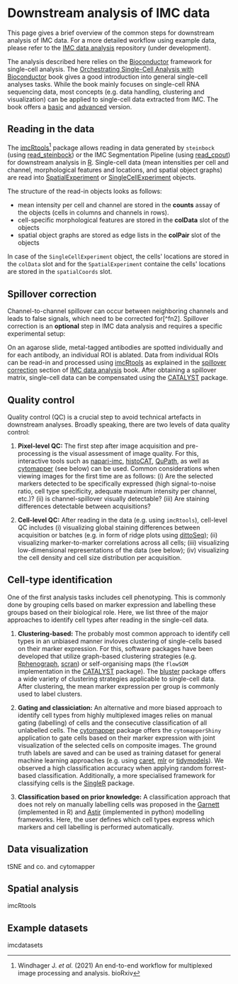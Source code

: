 # Downstream analysis of IMC data

This page gives a brief overview of the common steps for downstream analysis of IMC data.
For a more detailed workflow using example data, please refer to the [IMC data analysis](https://github.com/BodenmillerGroup/IMCDataAnalysis) repository (under development).

The analysis described here relies on the [Bioconductor](https://www.bioconductor.org/) framework for single-cell analysis. 
The [Orchestrating Single-Cell Analysis with Bioconductor](https://bioconductor.org/books/release/OSCA/) book gives a good introduction into general single-cell analyses tasks.
While the book mainly focuses on single-cell RNA sequencing data, most concepts (e.g. data handling, clustering and visualization) can be applied to single-cell data extracted from IMC.
The book offers a [basic](https://bioconductor.org/books/3.14/OSCA.basic/) and [advanced](https://bioconductor.org/books/3.14/OSCA.advanced/) version.

## Reading in the data

The [imcRtools](https://github.com/BodenmillerGroup/imcRtools)[^fn1] package allows reading in data generated by `steinbock` (using [read_steinbock](https://bodenmillergroup.github.io/imcRtools/reference/read_steinbock.html)) or the IMC Segmentation Pipeline (using [read_cpout](https://bodenmillergroup.github.io/imcRtools/reference/read_cpout.html)) for downstream analysis in [R](https://cran.r-project.org/). 
Single-cell data (mean intensities per cell and channel, morphological features and locations, and spatial object graphs) are read into [SpatialExperiment](https://bioconductor.org/packages/release/bioc/html/SpatialExperiment.html) or [SingleCellExperiment](https://bioconductor.org/packages/release/bioc/html/SingleCellExperiment.html) objects.

The structure of the read-in objects looks as follows:

* mean intensity per cell and channel are stored in the __counts__ assay of the objects (cells in columns and channels in rows).
* cell-specific morphological features are stored in the __colData__ slot of the objects
* spatial object graphs are stored as edge lists in the __colPair__ slot of the objects

In case of the `SingleCellExperiment` object, the cells' locations are stored in the `colData` slot and for the `SpatialExperiment` containe the cells' locations are stored in the `spatialCoords` slot.

## Spillover correction 

Channel-to-channel spillover can occur between neighboring channels and leads to false signals, which need to be corrected for[^fn2].
Spillover correction is an **optional** step in IMC data analysis and requires a specific experimental setup:

On an agarose slide, metal-tagged antibodies are spotted individually and for each antibody, an individual ROI is ablated. 
Data from individual ROIs can be read-in and processed using [imcRtools](https://github.com/BodenmillerGroup/imcRtools) as explained in the [spillover correction](https://bodenmillergroup.github.io/IMCDataAnalysis/spillover-correction.html) section of [IMC data analysis](https://github.com/BodenmillerGroup/IMCDataAnalysis) book. After obtaining a spillover matrix, single-cell data can be compensated using the [CATALYST](https://bioconductor.org/packages/release/bioc/vignettes/CATALYST/inst/doc/preprocessing.html#compensation) package.

## Quality control

Quality control (QC) is a crucial step to avoid technical artefacts in downstream analyses. 
Broadly speaking, there are two levels of data quality control:

1. **Pixel-level QC:** The first step after image acquisition and pre-processing is the visual assessment of image quality. For this, interactive tools such as [napari-imc](https://github.com/BodenmillerGroup/napari-imc), [histoCAT](https://github.com/BodenmillerGroup/histoCAT), [QuPath](https://qupath.github.io/), as well as [cytomapper](https://bioconductor.org/packages/release/bioc/html/cytomapper.html) (see below) can be used. Common considerations when viewing images for the first time are as follows: (i) Are the selected markers detected to be specifically expressed (high signal-to-noise ratio, cell type specificity, adequate maximum intensity per channel, etc.)? (ii) is channel-spillover visually detectable? (iii) Are staining differences detectable between acquisitions? 

2. **Cell-level QC:** After reading in the data (e.g. using `imcRtools`), cell-level QC includes (i) visualizing global staining differences between acquisition or batches (e.g. in form of ridge plots using [dittoSeq](https://www.bioconductor.org/packages//release/bioc/html/dittoSeq.html)); (ii) visualizing marker-to-marker correlations across all cells; (iii) visualizing low-dimensional representations of the data (see below); (iv) visualizing the cell density and cell size distribution per acquisition.

## Cell-type identification

One of the first analysis tasks includes cell phenotyping. 
This is commonly done by grouping cells based on marker expression and labelling these groups based on their biological role.
Here, we list three of the major approaches to identify cell types after reading in the single-cell data.

1. **Clustering-based:** The probably most common approach to identify cell types in an unbiased manner invloves clustering of single-cells based on their marker expression. For this, software packages have been developed that utilize graph-based clustering strategies (e.g. [Rphenograph](https://github.com/JinmiaoChenLab/Rphenograph), [scran](https://bioconductor.org/packages/release/bioc/vignettes/scran/inst/doc/scran.html#5_Graph-based_clustering)) or self-organising maps (the `flowSOM` implementation in the [CATALYST](https://bioconductor.org/packages/release/bioc/vignettes/CATALYST/inst/doc/differential.html#cluster-flowsom-clustering-consensusclusterplus-metaclustering) package). The [bluster](https://www.bioconductor.org/packages/release/bioc/html/bluster.html) package offers a wide variety of clustering strategies applicable to single-cell data. After clustering, the mean marker expression per group is commonly used to label clusters.

2. **Gating and classiciation:** An alternative and more biased approach to identify cell types from highly multiplexed images relies on manual gating (labelling) of cells and the consecutive classification of all unlabelled cells. The [cytomapper](https://www.bioconductor.org/packages/release/bioc/vignettes/cytomapper/inst/doc/cytomapper.html#12_Gating_cells_on_images) package offers the `cytomapperShiny` application to gate cells based on their marker expression with joint visualization of the selected cells on composite images. The ground truth labels are saved and can be used as training dataset for general machine learning approaches (e.g. using [caret](https://topepo.github.io/caret/index.html), [mlr](https://mlr.mlr-org.com/) or [tidymodels](https://www.tidymodels.org/)). We observed a high classification accuracy when applying random forrest-based classification. Additionally, a more specialised framework for classifying cells is the [SingleR](https://bioconductor.org/packages/release/bioc/html/SingleR.html) package. 

3. **Classification based on prior knowledge:** A classification approach that does not rely on manually labelling cells was proposed in the [Garnett](https://cole-trapnell-lab.github.io/garnett/docs/) (implemented in R) and [Astir](https://astir.readthedocs.io/en/latest/index.html) (implemented in python) modelling frameworks. Here, the user defines which cell types express which markers and cell labelling is performed automatically. 

## Data visualization

tSNE and co. and cytomapper

## Spatial analysis

imcRtools

## Example datasets

imcdatasets

[^fn1]: Windhager J. _et al._ (2021) An end-to-end workflow for multiplexed image processing and analysis. bioRxiv
[^fn1]: Chevrier S. _et al._ (2018) Compensation of Signal Spillover in Suspension and Imaging Mass Cytometry. Cell Systems
